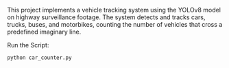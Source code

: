 This project implements a vehicle tracking system using the YOLOv8 model on highway surveillance footage. The system detects and tracks cars, trucks, buses, and motorbikes, counting the number of vehicles that cross a predefined imaginary line.


Run the Script:

```bash
python car_counter.py

```